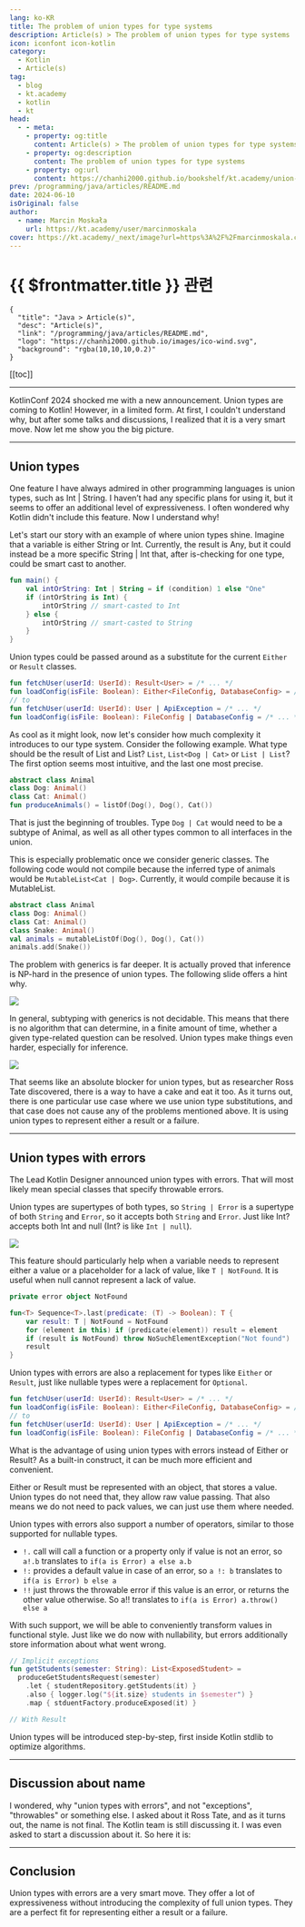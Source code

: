 ```yaml
---
lang: ko-KR
title: The problem of union types for type systems
description: Article(s) > The problem of union types for type systems
icon: iconfont icon-kotlin
category: 
  - Kotlin
  - Article(s)
tag: 
  - blog
  - kt.academy
  - kotlin
  - kt
head:
  - - meta:
    - property: og:title
      content: Article(s) > The problem of union types for type systems
    - property: og:description
      content: The problem of union types for type systems
    - property: og:url
      content: https://chanhi2000.github.io/bookshelf/kt.academy/union-types-into.html
prev: /programming/java/articles/README.md
date: 2024-06-10
isOriginal: false
author: 
  - name: Marcin Moskała
    url: https://kt.academy/user/marcinmoskala
cover: https://kt.academy/_next/image?url=https%3A%2F%2Fmarcinmoskala.com%2Fkt-academy-articles%2Fimages%2Funion-types-intro-cover.jpg&w=576&q=75
---
```


# {{ $frontmatter.title }} 관련

```component VPCard
{
  "title": "Java > Article(s)",
  "desc": "Article(s)",
  "link": "/programming/java/articles/README.md",
  "logo": "https://chanhi2000.github.io/images/ico-wind.svg",
  "background": "rgba(10,10,10,0.2)"
}
```

[[toc]]

---

<SiteInfo
  name="The problem of union types for type systems"
  desc="Why union types are not such a good idea for static type systems."
  url="https://kt.academy/article/union-types-into"
  logo="https://kt.academy/logo.png"
  preview="https://kt.academy/_next/image?url=https%3A%2F%2Fmarcinmoskala.com%2Fkt-academy-articles%2Fimages%2Funion-types-intro-cover.jpg&w=576&q=75"/>

KotlinConf 2024 shocked me with a new announcement. Union types are coming to Kotlin! However, in a limited form. At first, I couldn't understand why, but after some talks and discussions, I realized that it is a very smart move. Now let me show you the big picture.

---

## Union types

One feature I have always admired in other programming languages is union types, such as Int | String. I haven’t had any specific plans for using it, but it seems to offer an additional level of expressiveness. I often wondered why Kotlin didn't include this feature. Now I understand why!

Let's start our story with an example of where union types shine. Imagine that a variable is either String or Int. Currently, the result is Any, but it could instead be a more specific String | Int that, after is-checking for one type, could be smart cast to another.

```kotlin
fun main() {
    val intOrString: Int | String = if (condition) 1 else "One"
    if (intOrString is Int) {
        intOrString // smart-casted to Int
    } else {
        intOrString // smart-casted to String
    }
}
```

Union types could be passed around as a substitute for the current `Either` or `Result` classes.

```kotlin
fun fetchUser(userId: UserId): Result<User> = /* ... */
fun loadConfig(isFile: Boolean): Either<FileConfig, DatabaseConfig> = /* ... */
// to
fun fetchUser(userId: UserId): User | ApiException = /* ... */
fun loadConfig(isFile: Boolean): FileConfig | DatabaseConfig = /* ... */ 
```

As cool as it might look, now let's consider how much complexity it introduces to our type system. Consider the following example. What type should be the result of List and List? `List`, `List<Dog | Cat>` or `List | List`? The first option seems most intuitive, and the last one most precise.

```kotlin
abstract class Animal
class Dog: Animal()
class Cat: Animal()
fun produceAnimals() = listOf(Dog(), Dog(), Cat())
```

That is just the beginning of troubles. Type `Dog | Cat` would need to be a subtype of Animal, as well as all other types common to all interfaces in the union.

This is especially problematic once we consider generic classes. The following code would not compile because the inferred type of animals would be `MutableList<Cat | Dog>`. Currently, it would compile because it is MutableList.

```kotlin
abstract class Animal
class Dog: Animal()
class Cat: Animal()
class Snake: Animal()
val animals = mutableListOf(Dog(), Dog(), Cat())
animals.add(Snake())
```

The problem with generics is far deeper. It is actually proved that inference is NP-hard in the presence of union types. The following slide offers a hint why.

![](https://kt.academy/_next/image?url=https%3A%2F%2Fmarcinmoskala.com%2Fkt-academy-articles%2Fimages%2Funion-types-intro-NP-hard.png&w=576&q=75)

In general, subtyping with generics is not decidable. This means that there is no algorithm that can determine, in a finite amount of time, whether a given type-related question can be resolved. Union types make things even harder, especially for inference.

![](https://kt.academy/_next/image?url=https%3A%2F%2Fmarcinmoskala.com%2Fkt-academy-articles%2Fimages%2Funion-types-intro-undecidable.png&w=576&q=75)

That seems like an absolute blocker for union types, but as researcher Ross Tate discovered, there is a way to have a cake and eat it too. As it turns out, there is one particular use case where we use union type substitutions, and that case does not cause any of the problems mentioned above. It is using union types to represent either a result or a failure.

---

## Union types with errors

The Lead Kotlin Designer announced union types with errors. That will most likely mean special classes that specify throwable errors.

Union types are supertypes of both types, so `String | Error` is a supertype of both `String` and `Error`, so it accepts both `String` and `Error`. Just like Int? accepts both Int and null (Int? is like `Int | null`).


![](https://kt.academy/_next/image?url=https%3A%2F%2Fmarcinmoskala.com%2Fkt-academy-articles%2Fimages%2Funion-types-error-type.png&w=576&q=75) <!-- TODO: mermaid로 작성 -->

This feature should particularly help when a variable needs to represent either a value or a placeholder for a lack of value, like `T | NotFound`. It is useful when null cannot represent a lack of value.

```kotlin
private error object NotFound

fun<T> Sequence<T>.last(predicate: (T) -> Boolean): T {
    var result: T | NotFound = NotFound
    for (element in this) if (predicate(element)) result = element
    if (result is NotFound) throw NoSuchElementException("Not found")
    result
}
```

Union types with errors are also a replacement for types like `Either` or `Result`, just like nullable types were a replacement for `Optional`.


```kotlin
fun fetchUser(userId: UserId): Result<User> = /* ... */
fun loadConfig(isFile: Boolean): Either<FileConfig, DatabaseConfig> = /* ... */
// to
fun fetchUser(userId: UserId): User | ApiException = /* ... */
fun loadConfig(isFile: Boolean): FileConfig | DatabaseConfig = /* ... */ 
```

What is the advantage of using union types with errors instead of Either or Result? As a built-in construct, it can be much more efficient and convenient.

Either or Result must be represented with an object, that stores a value. Union types do not need that, they allow raw value passing. That also means we do not need to pack values, we can just use them where needed.

Union types with errors also support a number of operators, similar to those supported for nullable types.

- `!.` call will call a function or a property only if value is not an error, so `a!.b` translates to `if(a is Error) a else a.b`
- `!:` provides a default value in case of an error, so `a !: b` translates to `if(a is Error) b else a`
- `!!` just throws the throwable error if this value is an error, or returns the other value otherwise. So a!! translates to `if(a is Error) a.throw() else a`

With such support, we will be able to conveniently transform values in functional style. Just like we do now with nullability, but errors additionally store information about what went wrong.

```kotlin
// Implicit exceptions
fun getStudents(semester: String): List<ExposedStudent> =
  produceGetStudentsRequest(semester)
    .let { studentRepository.getStudents(it) }
    .also { logger.log("${it.size} students in $semester") }
    .map { stduentFactory.produceExposed(it) }

// With Result
```

Union types will be introduced step-by-step, first inside Kotlin stdlib to optimize algorithms.

---

## Discussion about name

I wondered, why "union types with errors", and not "exceptions", "throwables" or something else. I asked about it Ross Tate, and as it turns out, the name is not final. The Kotlin team is still discussing it. I was even asked to start a discussion about it. So here it is:

---

## Conclusion

Union types with errors are a very smart move. They offer a lot of expressiveness without introducing the complexity of full union types. They are a perfect fit for representing either a result or a failure.
